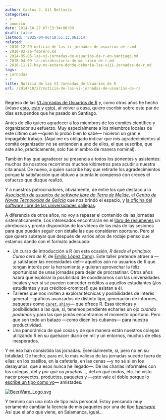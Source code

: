 ```yaml
---
author: Carlos J. Gil Bellosta
categories:
- r
- anuncio
date: 2014-10-27 07:13:34+00:00
draft: false
lastmod: '2025-04-06T18:55:13.061314'
related:
- 2010-12-29-noticia-de-las-ii-jornadas-de-usuarios-de-r.md
- 2010-02-26-febrero.md
- 2014-05-05-las-vi-jornadas-de-usuarios-de-r-en-santiago.md
- 2018-04-09-la-intrahistoria-de-mi-libro-de-r.md
- 2016-11-17-hoy-no-estare-donde-deberia-las-viii-jornadas-de-r.md
tags:
- jornadas
- r
title: Noticia de las VI Jornadas de Usuarios de R
url: /2014/10/27/noticia-de-las-vi-jornadas-de-usuarios-de-r/
---
```


Regreso de las [VI Jornadas de Usuarios de R](http://r-es.org/VI+Jornadas) y, como otros años he hecho (véase [esto](http://analisisydecision.es/noticias-del-congreso-de-usuarios-de-r/), [esto](http://www.datanalytics.com/2010/12/29/noticia-de-las-ii-jornadas-de-usuarios-de-r/) y [esto](http://www.datanalytics.com/2011/11/21/iii-jornadas-de-usuarios-de-r-algunas-reflexiones/)), al volver a casa, quiero escribir sobre este par de días estupendos que he pasado en Santiago.

Antes de ello quiero agradecer a los miembros de los comités científico y organizador su esfuerzo. Muy especialmente a los miembros locales de este último que —quien lo probó bien lo sabe— hicieron un gran e impagable trabajo. (Aquí me es obligado indicar que mis agradecimientos al comité organizador no se extienden a uno de ellos, el que suscribe, que este año, prácticamente, solo fue miembro de manera nominal).

También hay que agradecer su presencia a todos los ponentes y asistentes: muchos de nosotros recorrimos muchos kilómetros para acudir a nuestra cita anual. De nuevo, a quien suscribe hay que retirarle los agradecimientos porque la satisfacción que obtuvo a cuenta le compensó con creces el esfuerzo que dizque realizó.

Y a nuestros patrocinadores, obviamente, de entre los que destaco a la [_Asociación de usuarios de software libre da Terra de Melide_](http://webmelisa.es/), el [_Centro de Novas Tecnoloxías de Galicia_](https://cntg.xunta.es/web/cnt/home) que nos brindó el espacio, y [la oficina del _software_ libre de las universidades gallegas](http://osl.cixug.es/).

A diferencia de otros años, no voy a repasar el contenido de las jornadas sistemáticamente. Los interesados encontrarán en el [libro de resúmenes](http://goo.gl/NkZC3j) un abrebocas y pronto dispondrán de los vídeos de las más de las sesiones para que puedan seguir con detalle las que consideren oportuno. Pero sí que quiero subrayar que después de varios años de rodaje pienso que estamos dando con el formato adecuado:


* Un curso de introducción a R (en esta ocasión, _R desde el principio: Curso cero de R_, de [Emilio López Cano](http://emilopezcano.blogspot.ch/)). Este taller pretende atraer a —¡y satisfacer las necesidades de!— aquellos aún no usuarios de R que tengan interés por la herramienta  y quieran aprovechar la feliz oportunidad de unas jornadas para dejar de procrastinar. Otros años habrá que explorar la posibilidad de coordinarnos con las universidades locales y ver si se pueden conceder créditos a aquellos estudiantes (¡los estudiantes y sus créditos-cromitos!) que asistan a él.
* Talleres que nos inviten a explorar técnicas y posibilidades de interés general —gráficos avanzados de distinto tipo, generación de informes, paquetes como [`caret`](http://topepo.github.io/caret/index.html), [`shiny`](http://shiny.rstudio.com/)— que ofrece R. Esas técnicas y posibilidades a las que, sí, tenemos pendiente echarles un ojo _cuando podamos_ y para las que jamás encontramos el momento oportuno. Pero que son todo un batazo —como dicen los cubanos— para nuestra productividad.
* Una panorámica de qué cosas y de qué manera están nuestros colegas utilizando R en su quehacer diario en mil y un entornos, muchos de ellos inesperados.


Y en eso han consistido las jornadas. Esencialmente, sí, pero no en su totalidad. De hecho, para mí, lo más valioso de las jornadas sucede fuera de ellas: en los pasillos, en la cafetería, en las cenas —y no sé si en los desayunos, que a esos nunca he llegado—. De las charlas informales con los colegas, del _y por qué no pruebas..._, del _en qué andas_, etc. he visto nacer proyectos, productos, paquetes y —esto vale el doble porque [lo escribe un tipo como yo](http://www.datanalytics.com/2014/07/02/hacer-amigos-vs-reponer-amigos-vs-reemplazar-amigos/)— amistades.

[![BeerWare_Logo.svg](/wp-uploads/2014/10/BeerWare_Logo.svg_.png#center)
](/wp-uploads/2014/10/BeerWare_Logo.svg_.png#center)

Y termino con una nota de tipo más personal. Estoy pensando muy seriamente cambiar la licencia de mis paquetes por una de tipo [_beerware_](http://en.wikipedia.org/wiki/Beerware). Así que el año que viene, en Salamanca, igual...